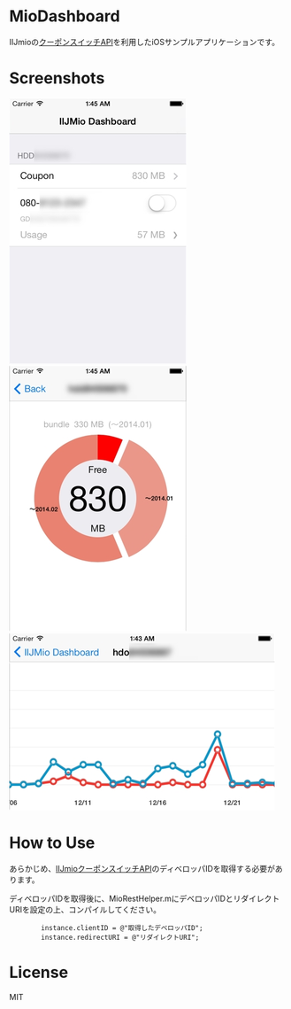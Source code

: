 MioDashboard
============

IIJmioの[クーポンスイッチAPI](https://www.iijmio.jp/guide/outline/hdd/mioponapi.jsp)を利用したiOSサンプルアプリケーションです。

Screenshots
===========

![](images/dashboard1.jpg)
![](images/dashboard2.jpg)
![](images/dashboard3.jpg)

How to Use
==========

あらかじめ、[IIJmioクーポンスイッチAPI](https://api.iijmio.jp/mobile/d/)のディベロッパIDを取得する必要があります。

ディベロッパIDを取得後に、MioRestHelper.mにデベロッパIDとリダイレクトURIを設定の上、コンパイルしてください。

            instance.clientID = @"取得したデベロッパID";
            instance.redirectURI = @"リダイレクトURI";

License
=======

MIT
